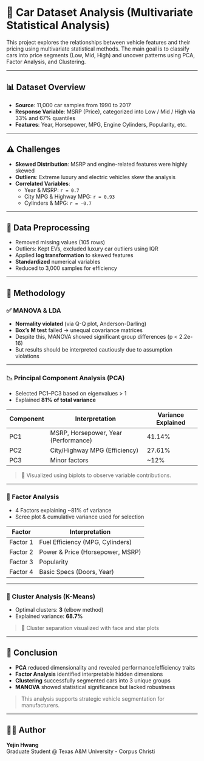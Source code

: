 # 🚗 Car Dataset Analysis (Multivariate Statistical Analysis)

This project explores the relationships between vehicle features and their pricing using multivariate statistical methods. The main goal is to classify cars into price segments (Low, Mid, High) and uncover patterns using PCA, Factor Analysis, and Clustering.

---

## 📊 Dataset Overview

- **Source**: 11,000 car samples from 1990 to 2017  
- **Response Variable**: MSRP (Price), categorized into Low / Mid / High via 33% and 67% quantiles  
- **Features**: Year, Horsepower, MPG, Engine Cylinders, Popularity, etc.

---

## ⚠️ Challenges

- **Skewed Distribution**: MSRP and engine-related features were highly skewed  
- **Outliers**: Extreme luxury and electric vehicles skew the analysis  
- **Correlated Variables**:  
  - Year & MSRP: `r = 0.7`  
  - City MPG & Highway MPG: `r = 0.93`  
  - Cylinders & MPG: `r = -0.7`

---

## 🔧 Data Preprocessing

- Removed missing values (105 rows)
- Outliers: Kept EVs, excluded luxury car outliers using IQR
- Applied **log transformation** to skewed features
- **Standardized** numerical variables
- Reduced to 3,000 samples for efficiency

---

## 🧪 Methodology

### ✅ MANOVA & LDA

- **Normality violated** (via Q-Q plot, Anderson-Darling)
- **Box’s M test** failed → unequal covariance matrices
- Despite this, MANOVA showed significant group differences (p < 2.2e-16)
- But results should be interpreted cautiously due to assumption violations

---

### 📉 Principal Component Analysis (PCA)

- Selected PC1–PC3 based on eigenvalues > 1  
- Explained **81% of total variance**

| Component | Interpretation                        | Variance Explained |
|-----------|---------------------------------------|--------------------|
| PC1       | MSRP, Horsepower, Year (Performance) | 41.14%             |
| PC2       | City/Highway MPG (Efficiency)         | 27.61%             |
| PC3       | Minor factors                         | ~12%               |

> 📌 Visualized using biplots to observe variable contributions.

---

### 🧠 Factor Analysis

- 4 Factors explaining ~81% of variance  
- Scree plot & cumulative variance used for selection

| Factor   | Interpretation                        |
|----------|----------------------------------------|
| Factor 1 | Fuel Efficiency (MPG, Cylinders)       |
| Factor 2 | Power & Price (Horsepower, MSRP)       |
| Factor 3 | Popularity                             |
| Factor 4 | Basic Specs (Doors, Year)              |

---

### 🔗 Cluster Analysis (K-Means)

- Optimal clusters: **3** (elbow method)  
- Explained variance: **68.7%**

> 🚗 Cluster separation visualized with face and star plots

---

## 🧾 Conclusion

- **PCA** reduced dimensionality and revealed performance/efficiency traits  
- **Factor Analysis** identified interpretable hidden dimensions  
- **Clustering** successfully segmented cars into 3 unique groups  
- **MANOVA** showed statistical significance but lacked robustness

> This analysis supports strategic vehicle segmentation for manufacturers.

---

## 👩‍💻 Author

**Yejin Hwang**  
Graduate Student @ Texas A&M University - Corpus Christi  


